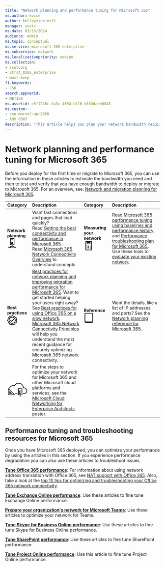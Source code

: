 ```yaml
---
title: "Network planning and performance tuning for Microsoft 365"
ms.author: kvice
author: kelleyvice-msft
manager: scotv
ms.date: 03/15/2024
audience: Admin
ms.topic: conceptual
ms.service: microsoft-365-enterprise
ms.subservice: network
ms.localizationpriority: medium
ms.collection: 
- scotvorg
- Strat_O365_Enterprise
- must-keep
f1.keywords:
- CSH
search.appverid: 
- MET150
ms.assetid: e5f1228c-da3c-4654-bf16-d163daee8848
ms.custom:
- seo-marvel-apr2020
- Adm_O365
description: "This article helps you plan your network bandwidth requirements for Microsoft 365, and fine tune and troubleshoot performance."
---
```


# Network planning and performance tuning for Microsoft 365
Before you deploy for the first time or migrate to Microsoft 365, you can use the information in these articles to estimate the bandwidth you need and then to test and verify that you have enough bandwidth to deploy or migrate to Microsoft 365. For an overview, see: [Network and migration planning for Microsoft 365](network-and-migration-planning.md).
  
|Category |Description |Category |Description |
|:-----|:-----|:-----|:-----|
|**Network planning** <br/> ![Network.](../media/5e9dcd06-601b-4b28-88dc-f524e7548794.png)           <br/> |Want fast connections and pages that load quickly?  <br/> Read [Getting the best connectivity and performance in Microsoft 365](https://aka.ms/o365perfprinciples).<br/>Read [Microsoft 365 Network Connectivity Overview](microsoft-365-networking-overview.md) to understand concepts.<br/> |**Measuring your network** <br/> ![Calculator](../media/d690a132-4884-40eb-a918-526bb3dff3cc.png)           <br/> |Read [Microsoft 365 performance tuning using baselines and performance history](performance-tuning-using-baselines-and-history.md) and [Performance troubleshooting plan for Microsoft 365](performance-troubleshooting-plan.md).  <br/> Use these tools to [evaluate your existing network](network-and-migration-planning.md#calculators).  <br/> |
|**Best practices** <br/> ![Best practices.](../media/2a659a5c-1007-47d3-a6c6-a19e018ab29b.png)           <br/> |[Best practices for network planning and improving migration performance for Microsoft 365](network-and-migration-planning.md#BestPractices). Want to get started helping your users right away? See [Best practices for using Office 365 on a slow network](https://support.office.com/article/fd16c8d2-4799-4c39-8fd7-045f06640166).  <br/> [Microsoft 365 Network Connectivity Principles](./microsoft-365-network-connectivity-principles.md) will help you understand the most recent guidance for securely optimizing Microsoft 365 network connectivity.  <br/> |**Reference** <br/> ![Book or Journal](../media/56dff3c1-f605-48d8-811f-7d13ce639ecd.png)           <br/> |Want the details, like a list of IP addresses and ports? See the [Network planning reference for Microsoft 365](network-and-migration-planning.md#NetReference).  <br/> |
|![See the Microsoft Cloud Networking for Enterprise Architects poster.](../media/3094be9f-2407-4fa5-896d-aa66ef7b9bb9.png)           <br/> |For the steps to optimize your network for Microsoft 365 and other Microsoft cloud platforms and services, see the [Microsoft Cloud Networking for Enterprise Architects](../solutions/cloud-architecture-models.md) poster.  <br/> |

## Performance tuning and troubleshooting resources for Microsoft 365
<a name="apptuning"> </a>

Once you have Microsoft 365 deployed, you can optimize your performance by using the articles in this section. If you experience performance degradation you can also use these articles to troubleshoot issues.
  
 **[Tune Office 365 performance](tune-microsoft-365-performance.md)**: For information about using network address translation with Office 365, see [NAT support with Office 365](nat-support-with-microsoft-365.md). Also, take a look at the [top 10 tips for optimizing and troubleshooting your Office 365 network connectivity](/archive/blogs/onthewire/top-10-tips-for-optimising-troubleshooting-your-office-365-network-connectivity).
  
 **[Tune Exchange Online performance](tune-exchange-online-performance.md)**: Use these articles to fine tune Exchange Online performance.

 **[Prepare your organization's network for Microsoft Teams](/microsoftteams/prepare-network)**: Use these articles to optimize your network for Teams.
  
 **[Tune Skype for Business Online performance](tune-skype-for-business-online-performance.md)**: Use these articles to fine tune Skype for Business Online performance.
  
 **[Tune SharePoint performance](tune-sharepoint-online-performance.md)**: Use these articles to fine tune SharePoint performance.
  
 **[Tune Project Online performance](https://support.office.com/article/12ba0ebd-c616-42e5-b9b6-cad570e8409c)**: Use this article to fine tune Project Online performance.
